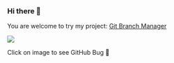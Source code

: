 ### Hi there 👋

You are welcome to try my project: [Git Branch Manager](https://gitbranchmanager.com/)

[![](https://github.com/egor-xyz/gbm-site/blob/master/public/images/GBM_preview.png?raw=true)](#)

Click on image to see GitHub Bug 🐛

<!--
**egor-xyz/egor-xyz** is a ✨ _special_ ✨ repository because its `README.md` (this file) appears on your GitHub profile.

Here are some ideas to get you started:

- 🔭 I’m currently working on ...
- 🌱 I’m currently learning ...
- 👯 I’m looking to collaborate on ...
- 🤔 I’m looking for help with ...
- 💬 Ask me about ...
- 📫 How to reach me: ...
- 😄 Pronouns: ...
- ⚡ Fun fact: ...
-->
